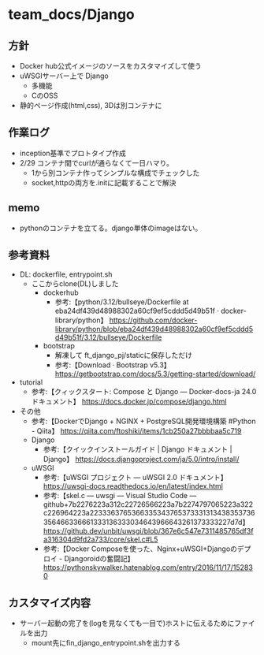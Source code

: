# team_docs/Django

## 方針

- Docker hub公式イメージのソースをカスタマイズして使う
- uWSGIサーバー上で Django
  - 多機能
  - CのOSS
- 静的ページ作成(html,css), 3Dは別コンテナに

## 作業ログ

- inception基準でプロトタイプ作成
- 2/29 コンテナ間でcurlが通らなくて一日ハマり。
  - 1から別コンテナ作ってシンプルな構成でチェックした
  - socket,httpの両方を.initに記載することで解決

## memo

- pythonのコンテナを立てる。django単体のimageはない。

## 参考資料

- DL: dockerfile, entrypoint.sh 
  - ここからclone(DL)しました 
    - dockerhub
      - 参考:【python/3.12/bullseye/Dockerfile at eba24df439d48988302a60cf9ef5cddd5d49b51f · docker-library/python】 https://github.com/docker-library/python/blob/eba24df439d48988302a60cf9ef5cddd5d49b51f/3.12/bullseye/Dockerfile
    - bootstrap
      - 解凍して ft_django_pj/staticに保存しただけ
      - 参考:【Download · Bootstrap v5.3】 https://getbootstrap.com/docs/5.3/getting-started/download/
- tutorial
	- 参考:【クィックスタート: Compose と Django — Docker-docs-ja 24.0 ドキュメント】 https://docs.docker.jp/compose/django.html
- その他
  - 参考:【DockerでDjango + NGINX + PostgreSQL開発環境構築 #Python - Qiita】 https://qiita.com/ftoshiki/items/1cb250a27bbbbaa5c719
  - Django
    - 参考:【クイックインストールガイド | Django ドキュメント | Django】 https://docs.djangoproject.com/ja/5.0/intro/install/
  - uWSGI
    - 参考:【uWSGI プロジェクト — uWSGI 2.0 ドキュメント】 https://uwsgi-docs.readthedocs.io/en/latest/index.html
    - 参考:【skel.c — uwsgi — Visual Studio Code — github+7b2276223a312c22726566223a7b2274797065223a322c226964223a2233363765366335343765373331313438353736356466336661333136333034643966643261373333227d7d】 https://github.dev/unbit/uwsgi/blob/367e6c547e7311485765df3fa316304d9fd2a733/core/skel.c#L5
    - 参考:【Docker Composeを使った、Nginx+uWSGI+Djangoのデプロイ - Djangoroidの奮闘記】 https://pythonskywalker.hatenablog.com/entry/2016/11/17/152830  

## カスタマイズ内容

- サーバー起動の完了を(logを見なくても一目で)ホストに伝えるためにファイルを出力
  - mount先にfin_django_entrypoint.shを出力する